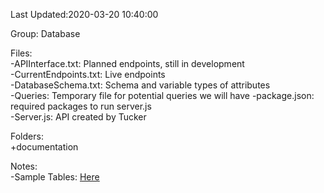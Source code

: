 Last Updated:2020-03-20 10:40:00  

Group: Database  

Files:  
-APIInterface.txt: Planned endpoints, still in development   
-CurrentEndpoints.txt: Live endpoints  
-DatabaseSchema.txt: Schema and variable types of attributes  
-Queries: Temporary file for potential queries we will have
-package.json: required packages to run server.js  
-Server.js: API created by Tucker  

Folders:  
+documentation  



Notes:  
-Sample Tables: [Here](https://docs.google.com/spreadsheets/d/1j1Wm9OV97Zx57H-bgJQSSP131dGa5u4MpY_m55ZCU44/edit?usp=sharing)
